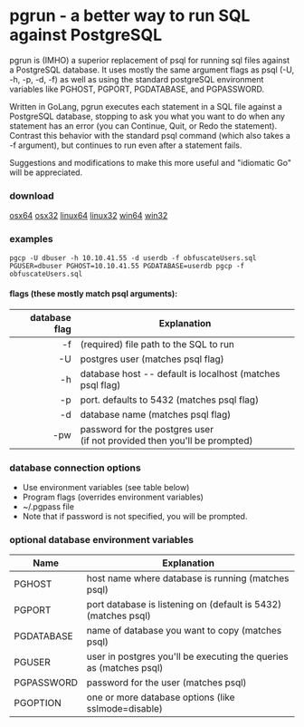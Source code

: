 # pgrun - a better way to run SQL against PostgreSQL

pgrun is (IMHO) a superior replacement of psql for running sql files against a PostgreSQL database.  It uses mostly the same argument flags as psql (-U, -h, -p, -d, -f) as well as using the standard postgreSQL environment variables like PGHOST, PGPORT, PGDATABASE, and PGPASSWORD.

Written in GoLang, pgrun executes each statement in a SQL file against a PostgreSQL database, stopping to ask you what you want to do when any statement has an error (you can Continue, Quit, or Redo the statement). Contrast this behavior with the standard psql command (which also takes a -f argument), but continues to run even after a statement fails.

Suggestions and modifications to make this more useful and "idiomatic Go" will be appreciated.

### download 
[osx64](https://github.com/joncrlsn/pgrun/raw/master/bin-osx64/pgrun "OSX 64-bit version")
[osx32](https://github.com/joncrlsn/pgrun/raw/master/bin-osx32/pgrun "OSX version")
[linux64](https://github.com/joncrlsn/pgrun/raw/master/bin-linux64/pgrun "Linux 64-bit version")
[linux32](https://github.com/joncrlsn/pgrun/raw/master/bin-linux32/pgrun "Linux version")
[win64](https://github.com/joncrlsn/pgrun/raw/master/bin-win64/pgrun.exe "Windows 64-bit version")
[win32](https://github.com/joncrlsn/pgrun/raw/master/bin-win32/pgrun.exe "Windows version")


### examples
	pgcp -U dbuser -h 10.10.41.55 -d userdb -f obfuscateUsers.sql
	PGUSER=dbuser PGHOST=10.10.41.55 PGDATABASE=userdb pgcp -f obfuscateUsers.sql

#### flags (these mostly match psql arguments):
database flag | Explanation
------------: | -------------
  -f          | (required) file path to the SQL to run
  -U          | postgres user   (matches psql flag)
  -h          | database host -- default is localhost (matches psql flag)
  -p          | port.  defaults to 5432 (matches psql flag)
  -d          | database name (matches psql flag)
  -pw         | password for the postgres user<br>(if not provided then you'll be prompted)

### database connection options

  * Use environment variables (see table below)
  * Program flags (overrides environment variables)
  * ~/.pgpass file
  * Note that if password is not specified, you will be prompted.

### optional database environment variables

Name       | Explanation
---------  | -----------
PGHOST     | host name where database is running (matches psql)
PGPORT     | port database is listening on (default is 5432) (matches psql)
PGDATABASE | name of database you want to copy (matches psql)
PGUSER     | user in postgres you'll be executing the queries as (matches psql)
PGPASSWORD | password for the user (matches psql)
PGOPTION   | one or more database options (like sslmode=disable)
